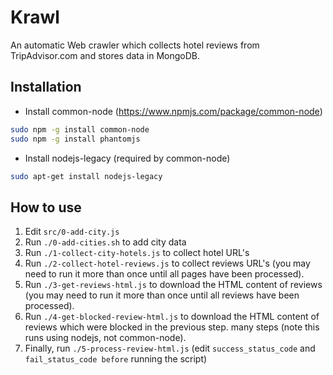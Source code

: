 # Krawl
An automatic Web crawler which collects hotel reviews from TripAdvisor.com and stores data in MongoDB.


## Installation

* Install common-node (https://www.npmjs.com/package/common-node)
```bash
sudo npm -g install common-node
sudo npm -g install phantomjs
```
* Install nodejs-legacy (required by common-node)
```bash
sudo apt-get install nodejs-legacy
```

## How to use

1. Edit `src/0-add-city.js`
2. Run `./0-add-cities.sh` to add city data
3. Run `./1-collect-city-hotels.js` to collect hotel URL's
4. Run `./2-collect-hotel-reviews.js` to collect reviews URL's (you may need to run it more than once until all pages have been processed).
5. Run `./3-get-reviews-html.js` to download the HTML content of reviews (you may need to run it more than once until all reviews have been processed).
6. Run `./4-get-blocked-review-html.js` to download the HTML content of reviews which were blocked in the previous step. many steps (note this runs using nodejs, not common-node).
7. Finally, run `./5-process-review-html.js` (edit `success_status_code` and `fail_status_code before` running the script)

